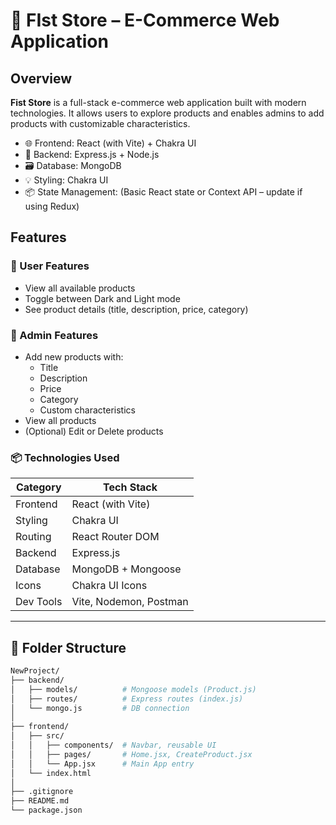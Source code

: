 # 🛒 FIst Store – E-Commerce Web Application

## Overview

**Fist Store** is a full-stack e-commerce web application built with modern technologies. It allows users to explore products and enables admins to add products with customizable characteristics.

- 🌐 Frontend: React (with Vite) + Chakra UI
- 🔧 Backend: Express.js + Node.js
- 🗃️ Database: MongoDB
- 💡 Styling: Chakra UI
- 📦 State Management: (Basic React state or Context API – update if using Redux)

## Features

### 👥 User Features

- View all available products
- Toggle between Dark and Light mode
- See product details (title, description, price, category)

### 🔧 Admin Features

- Add new products with:
  - Title
  - Description
  - Price
  - Category
  - Custom characteristics
- View all products
- (Optional) Edit or Delete products

### 📦 Technologies Used

| Category  | Tech Stack             |
| --------- | ---------------------- |
| Frontend  | React (with Vite)      |
| Styling   | Chakra UI              |
| Routing   | React Router DOM       |
| Backend   | Express.js             |
| Database  | MongoDB + Mongoose     |
| Icons     | Chakra UI Icons        |
| Dev Tools | Vite, Nodemon, Postman |

---

## 📁 Folder Structure

```bash
NewProject/
├── backend/
│   ├── models/          # Mongoose models (Product.js)
│   ├── routes/          # Express routes (index.js)
│   └── mongo.js         # DB connection
│
├── frontend/
│   ├── src/
│   │   ├── components/  # Navbar, reusable UI
│   │   ├── pages/       # Home.jsx, CreateProduct.jsx
│   │   └── App.jsx      # Main App entry
│   └── index.html
│
├── .gitignore
├── README.md
└── package.json
```
